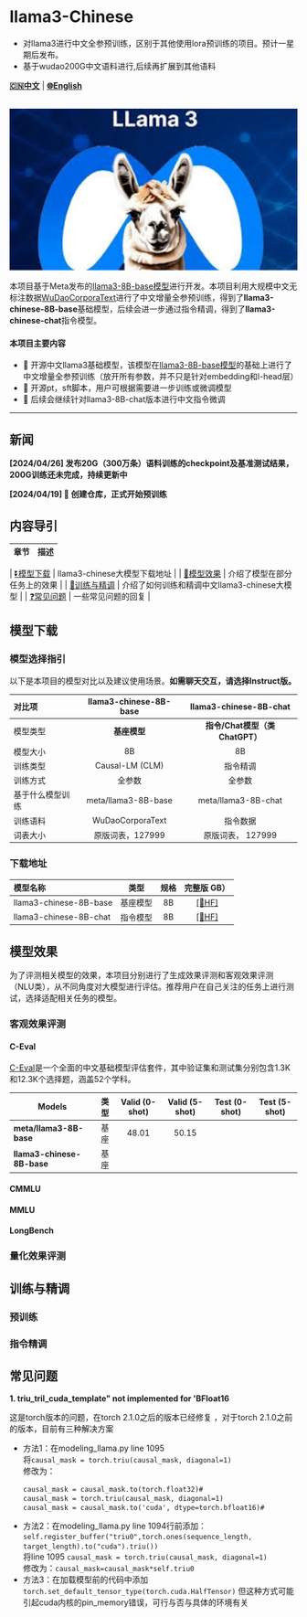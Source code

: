 # llama3-Chinese
* 对llama3进行中文全参预训练，区别于其他使用lora预训练的项目。预计一星期后发布。
* 基于wudao200G中文语料进行,后续再扩展到其他语料
  
[**🇨🇳中文**](./README.md) | [**🌐English**](./README_EN.md) 

<p align="center">
    <br>
    <img src="./figures/llama3.jpg" width="800"/>
    <br>
</p>
<!-- <p align="center">
    <img alt="GitHub" src="https://img.shields.io/github/license/cooper12121/llama3-Chinese.svg?color=blue&style=flat-square">
    <img alt="GitHub release (latest by date)" src="https://img.shields.io/github/v/release/cooper12121/llama3-Chinese">
    <img alt="GitHub top language" src="https://img.shields.io/github/languages/top/cooper12121/llama3-Chinese">
    <a href="https://app.codacy.com/gh/cooper12121/llama3-Chinese/dashboard?utm_source=gh&utm_medium=referral&utm_content=&utm_campaign=Badge_grade"><img src="https://app.codacy.com/project/badge/Grade/142d688425494644b5b156068f55370d"/></a>
</p> -->

本项目基于Meta发布的[llama3-8B-base模型](https://huggingface.co/meta-llama/Meta-Llama-3-8B)进行开发。本项目利用大规模中文无标注数据[WuDaoCorporaText](https://data.baai.ac.cn/details/WuDaoCorporaText)进行了中文增量全参预训练，得到了**llama3-chinese-8B-base**基础模型，后续会进一步通过指令精调，得到了**llama3-chinese-chat**指令模型。



#### 本项目主要内容

- 🚀 开源中文llama3基础模型，该模型在[llama3-8B-base模型](https://huggingface.co/meta-llama/Meta-Llama-3-8B)的基础上进行了中文增量全参预训练（放开所有参数，并不只是针对embedding和l-head层）
- 🚀 开源pt，sft脚本，用户可根据需要进一步训练或微调模型
- 🚀 后续会继续针对llama3-8B-chat版本进行中文指令微调

----

## 新闻

**[2024/04/26] 发布20G（300万条）语料训练的checkpoint及基准测试结果，200G训练还未完成，持续更新中**

**[2024/04/19] 🚀 创建仓库，正式开始预训练**


## 内容导引
| 章节                                  | 描述                                                         |
| ------------------------------------- | ------------------------------------------------------------ |

| [⏬模型下载](#模型下载)        | llama3-chinese大模型下载地址    |
| [💯模型效果](#模型效果) | 介绍了模型在部分任务上的效果    |
| [📝训练与精调](#训练与精调) | 介绍了如何训练和精调中文llama3-chinese大模型 |
| [❓常见问题](#常见问题) | 一些常见问题的回复 |


## 模型下载

### 模型选择指引

以下是本项目的模型对比以及建议使用场景。**如需聊天交互，请选择Instruct版。**

| 对比项                | llama3-chinese-8B-base                                     | llama3-chinese-8B-chat                                  |
| :-------------------- | :----------------------------------------------------: | :----------------------------------------------------------: |
| 模型类型 | **基座模型** | **指令/Chat模型（类ChatGPT）** |
| 模型大小 |    8B                          |            8B |
| 训练类型     | Causal-LM (CLM)           | 指令精调                                                     |
| 训练方式 | 全参数                         | 全参数 |
| 基于什么模型训练 | meta/llama3-8B-base | meta/llama3-8B-chat |
| 训练语料 | WuDaoCorporaText | 指令数据 |
| 词表大小 | 原版词表，127999 | 原版词表， 127999 |



### 下载地址

| 模型名称                  |   类型   |                    规格                    |                    完整版 GB）                    |
| :------------------------ | :------: | :----------------------------------------------------------: | :----------------------------------------------------------: | 
| llama3-chinese-8B-base | 基座模型 | 8B | [[🤗HF]](https://huggingface.co/gao-NLP/llama3-chinese-8B-base) |
| llama3-chinese-8B-chat | 指令模型 | 8B |[[🤗HF]](https://huggingface.co/gao-NLP/llama3-chinese-8B-chat) | 




## 模型效果

为了评测相关模型的效果，本项目分别进行了生成效果评测和客观效果评测（NLU类），从不同角度对大模型进行评估。推荐用户在自己关注的任务上进行测试，选择适配相关任务的模型。


### 客观效果评测

#### C-Eval

[C-Eval](https://cevalbenchmark.com)是一个全面的中文基础模型评估套件，其中验证集和测试集分别包含1.3K和12.3K个选择题，涵盖52个学科。

| Models             | 类型 | Valid (0-shot) | Valid (5-shot) | Test (0-shot) | Test (5-shot) |
| ------------------------ | :------------: | :------------: | :-----------: | :-----------: | :-----------: |
| **meta/llama3-8B-base** | 基座 | 48.01 | 50.15 |  |  |
| **llama3-chinese-8B-base**  | 基座 |  |  | |  |



#### CMMLU



#### MMLU



#### LongBench


### 量化效果评测



## 训练与精调

### 预训练


### 指令精调



## 常见问题
**1. triu_tril_cuda_template" not implemented for 'BFloat16**

  这是torch版本的问题，在torch 2.1.0之后的版本已经修复
，对于torch 2.1.0之前的版本，目前有三种解决方案
* 方法1：在modeling_llama.py line 1095  
  将```causal_mask = torch.triu(causal_mask, diagonal=1)```  
  修改为：
  ```
  causal_mask = causal_mask.to(torch.float32)#
  causal_mask = torch.triu(causal_mask, diagonal=1)
  causal_mask = causal_mask.to('cuda', dtype=torch.bfloat16)#
  ```
* 方法2：在modeling_llama.py line 1094行前添加：  
  ```self.register_buffer("triu0",torch.ones(sequence_length, target_length).to("cuda").triu())```  
  将line 1095 ```causal_mask = torch.triu(causal_mask, diagonal=1)```  
  修改为：```causal_mask=causal_mask*self.triu0```
* 方法3：在加载模型前的代码中添加
  ```torch.set_default_tensor_type(torch.cuda.HalfTensor)```
  但这种方式可能引起cuda内核的pin_memory错误，可行与否与具体的环境有关



